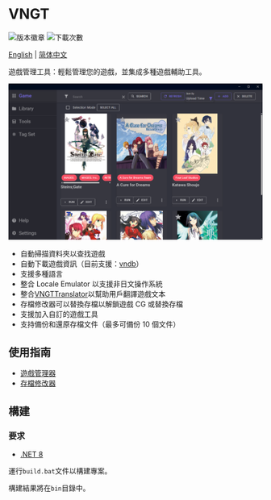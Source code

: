 # VNGT

![版本徽章](https://img.shields.io/github/v/release/charles7668/VNGT)
![下載次數](https://img.shields.io/github/downloads/charles7668/VNGT/total)

[English](../README.md) | [简体中文](./README.zh-cn.md)

遊戲管理工具：輕鬆管理您的遊戲，並集成多種遊戲輔助工具。

![主界面](./img/main.png)

- 自動掃描資料夾以查找遊戲
- 自動下載遊戲資訊（目前支援：[vndb](https://vndb.org/)）
- 支援多種語言
- 整合 Locale Emulator 以支援非日文操作系統
- 整合[VNGTTranslator](https://github.com/charles7668/VNGTTranslator)以幫助用戶翻譯遊戲文本
- 存檔修改器可以替換存檔以解鎖遊戲 CG 或替換存檔
- 支援加入自訂的遊戲工具
- 支持備份和還原存檔文件（最多可備份 10 個文件）

## 使用指南

- [遊戲管理器](./GameManager.zh-tw.md)
- [存檔修改器](./SavePatcher.zh-tw.md)

## 構建

### 要求

- [.NET 8](https://dotnet.microsoft.com/en-us/download)

運行`build.bat`文件以構建專案。

構建結果將在`bin`目錄中。
